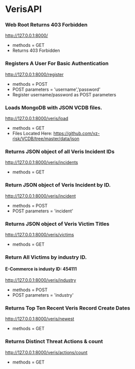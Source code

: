 # VerisAPI

### Web Root Returns 403 Forbidden
http://127.0.0.1:8000/
- methods = GET
- Returns 403 Forbidden

### Registers A User For Basic Authentication
http://127.0.0.1:8000/register
- methods = POST
- POST parameters = 'username','password'
- Register username/password as POST parameters

### Loads MongoDB with JSON VCDB files.
http://127.0.0.1:8000/veris/load
- methods = GET
- Files Located Here: https://github.com/vz-risk/VCDB/tree/master/data/json

### Returns JSON object of all Veris Incident IDs
http://127.0.0.1:8000/veris/incidents
- methods = GET

### Return JSON object of Veris Incident by ID.
http://127.0.0.1:8000/veris/incident
- methods = POST
- POST parameters = 'incident'

### Returns JSON object of Veris Victim Titles
http://127.0.0.1:8000/veris/victims
- methods = GET

### Return All Victims by industry ID.
#### E-Commerce is industy ID: 454111
http://127.0.0.1:8000/veris/industry
- methods = POST
- POST parameters = 'industry'

### Returns Top Ten Recent Veris Record Create Dates
http://127.0.0.1:8000/veris/newest
- methods = GET

### Returns Distinct Threat Actions & count
http://127.0.0.1:8000/veris/actions/count
- methods = GET
